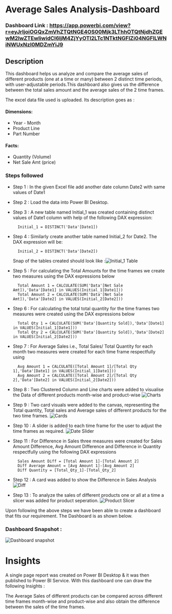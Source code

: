 
# Average Sales Analysis-Dashboard

### Dashboard Link : https://app.powerbi.com/view?r=eyJrIjoiOGQxZmVhZTQtNGE4OS00Mjk3LThhOTQtNjdhZGEwM2IwZTEwIiwidCI6IjM4ZjYyOTI2LTc1NTktNGFlZi04NGFlLWNiNWUxNzI0MDZmYiJ9

## Description

This dashboard helps us analyze and compare the average sales of different products (one at a time or many) between 2 distinct time periods, with user-adjustable periods.This dashboard also gives us the difference between the total sales amount and the average sales of the 2 time frames.

The excel data file used is uploaded. Its description goes as :

#### Dimensions:
- Year - Month
- Product Line
- Part Number
#### Facts:
- Quantity (Volume)
- Net Sale Amt (price)


### Steps followed 

- Step 1 : In the given Excel file add another date column Date2 with same values of Date1
- Step 2 : Load the data into Power BI Desktop. 
- Step 3 : A new table named Initial_1 was created containing distinct values of Date1 column with help of the following DAX expression: 
        
        Initial_1 = DISTINCT('Data'[Date1])        
- Step 4 : Similarly create another table named Initial_2 for Date2. The DAX expression will be:

        Initial_2 = DISTINCT('Data'[Date2])
  Snap of the tables created should look like :![Initial_1 Table](https://github.com/snigdha-a20/Power-BI/assets/125685896/77846ffc-dbb8-4aa9-a6e0-a04ac0220754)
 
- Step 5 : For calculating the Total Amounts for the time frames we create two measures using the DAX expressions below 

        Total Amount 1 = CALCULATE(SUM('Data'[Net Sale Amt]),'Data'[Date1] in VALUES(Initial_1[Date1]))
        Total Amount 2 = CALCULATE(SUM('Data'[Net Sale Amt]),'Data'[Date2] in VALUES(Initial_2[Date2]))
- Step 6 : For calculating the total total quantity for the time frames two measures were created using the DAX expressions below
    
        Total Qty 1 = CALCULATE(SUM('Data'[Quantity Sold]),'Data'[Date1] in VALUES(Initial_1[Date1]))
        Total Qty 2 = CALCULATE(SUM('Data'[Quantity Sold]),'Data'[Date2] in VALUES(Initial_2[Date2]))       

- Step 7 : For Average Sales i.e., Total Sales/ Total Quantity for each month two measures were created for each time frame respectfully using 

        Avg Amount 1 = CALCULATE([Total Amount 1]/[Total Qty 1],'Data'[Date1] in VALUES(Initial_1[Date1]))
        Avg Amount 2 = CALCULATE([Total Amount 2]/[Total Qty 2],'Data'[Date2] in VALUES(Initial_2[Date2]))

- Step 8 : Two Clustered Column and Line charts were added to visualise the Data of different products month-wise and product-wise
![Charts](https://github.com/snigdha-a20/Average-Sales-Analysis/assets/125685896/886524f3-122a-48f9-954c-497f84e6a5a4)


- Step 9 : Two card visuals were added to the canvas, representing the Total quantity, Total sales and Average sales of different products for the two time frames.
![Cards](https://github.com/snigdha-a20/Average-Sales-Analysis/assets/125685896/27018254-4658-470c-9c21-e5ce8eff3936)



- Step 10 : A slider is added to each time frame for the user to adjust the time frames as required.
![Date Slider](https://github.com/snigdha-a20/Average-Sales-Analysis/assets/125685896/ff424077-8e1a-4599-b775-c1148a52510b)


- Step 11 : For Difference in Sales three measures were created for Sales Amount Difference, Avg Amount Difference and Difference in Quantity respectfully using the following DAX expressions

        Sales Amount Diff = [Total Amount 1]-[Total Amount 2]
        Diff Average Amount = [Avg Amount 1]-[Avg Amount 2]
        Diff Quantity = [Total_Qty_1]-[Total_Qty_2]

- Step 12 : A card was added to show the Difference in Sales Analysis
![Diff](https://github.com/snigdha-a20/Average-Sales-Analysis/assets/125685896/87e9f686-24d3-42ab-9678-a8211c1abe76)

- Step 13 : To analyze the sales of different products one or all at a time a slicer was added for product seperation.
![Product Slicer](https://github.com/snigdha-a20/Average-Sales-Analysis/assets/125685896/ae07527c-c6c8-46a1-9d9e-c55b6078c0da)


Upon following the above steps we have been able to create a dashboard that fits our requirement. The Dashboard is as shown below.

### Dashboard Snapshot :
![Dashboard snapshot](https://github.com/snigdha-a20/Average-Sales-Analysis/assets/125685896/093cda72-f8cf-47bb-8816-3efd728ff5cb)



# Insights

A single page report was created on Power BI Desktop & it was then published to Power BI Service.
With this dashboard one can draw the following Insights :

The Average Sales of different products can be compared across different time frames month-wise and product-wise and also obtain the difference between the sales of the time frames.

